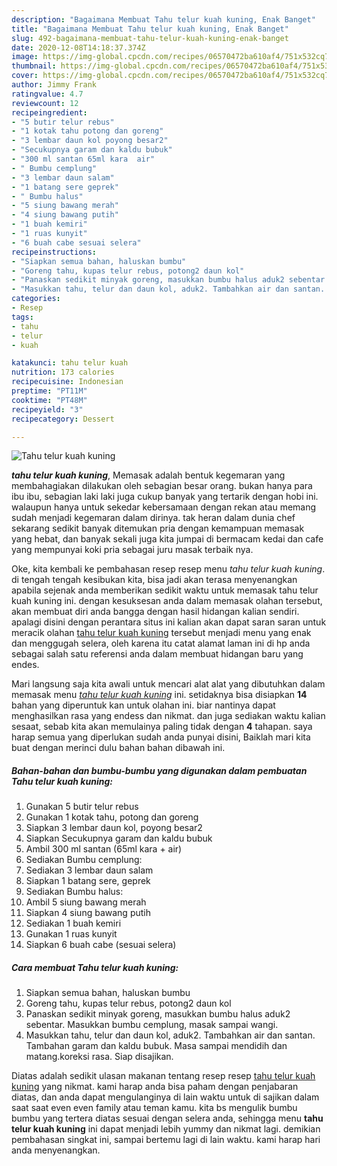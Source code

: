 ```yaml
---
description: "Bagaimana Membuat Tahu telur kuah kuning, Enak Banget"
title: "Bagaimana Membuat Tahu telur kuah kuning, Enak Banget"
slug: 492-bagaimana-membuat-tahu-telur-kuah-kuning-enak-banget
date: 2020-12-08T14:18:37.374Z
image: https://img-global.cpcdn.com/recipes/06570472ba610af4/751x532cq70/tahu-telur-kuah-kuning-foto-resep-utama.jpg
thumbnail: https://img-global.cpcdn.com/recipes/06570472ba610af4/751x532cq70/tahu-telur-kuah-kuning-foto-resep-utama.jpg
cover: https://img-global.cpcdn.com/recipes/06570472ba610af4/751x532cq70/tahu-telur-kuah-kuning-foto-resep-utama.jpg
author: Jimmy Frank
ratingvalue: 4.7
reviewcount: 12
recipeingredient:
- "5 butir telur rebus"
- "1 kotak tahu potong dan goreng"
- "3 lembar daun kol poyong besar2"
- "Secukupnya garam dan kaldu bubuk"
- "300 ml santan 65ml kara  air"
- " Bumbu cemplung"
- "3 lembar daun salam"
- "1 batang sere geprek"
- " Bumbu halus"
- "5 siung bawang merah"
- "4 siung bawang putih"
- "1 buah kemiri"
- "1 ruas kunyit"
- "6 buah cabe sesuai selera"
recipeinstructions:
- "Siapkan semua bahan, haluskan bumbu"
- "Goreng tahu, kupas telur rebus, potong2 daun kol"
- "Panaskan sedikit minyak goreng, masukkan bumbu halus aduk2 sebentar. Masukkan bumbu cemplung, masak sampai wangi."
- "Masukkan tahu, telur dan daun kol, aduk2. Tambahkan air dan santan. Tambahan garam dan kaldu bubuk. Masa sampai mendidih dan matang.koreksi rasa. Siap disajikan."
categories:
- Resep
tags:
- tahu
- telur
- kuah

katakunci: tahu telur kuah 
nutrition: 173 calories
recipecuisine: Indonesian
preptime: "PT11M"
cooktime: "PT48M"
recipeyield: "3"
recipecategory: Dessert

---
```



![Tahu telur kuah kuning](https://img-global.cpcdn.com/recipes/06570472ba610af4/751x532cq70/tahu-telur-kuah-kuning-foto-resep-utama.jpg)

<b><i>tahu telur kuah kuning</i></b>, Memasak adalah bentuk kegemaran yang membahagiakan dilakukan oleh sebagian besar orang. bukan hanya para ibu ibu, sebagian laki laki juga cukup banyak yang tertarik dengan hobi ini. walaupun hanya untuk sekedar kebersamaan dengan rekan atau memang sudah menjadi kegemaran dalam dirinya. tak heran dalam dunia chef sekarang sedikit banyak ditemukan pria dengan kemampuan memasak yang hebat, dan banyak sekali juga kita jumpai di bermacam kedai dan cafe yang mempunyai koki pria sebagai juru masak terbaik nya.



Oke, kita kembali ke pembahasan resep resep menu <i>tahu telur kuah kuning</i>. di tengah tengah kesibukan kita, bisa jadi akan terasa menyenangkan apabila sejenak anda memberikan sedikit waktu untuk memasak tahu telur kuah kuning ini. dengan kesuksesan anda dalam memasak olahan tersebut, akan membuat diri anda bangga dengan hasil hidangan kalian sendiri. apalagi disini dengan perantara situs ini kalian akan dapat saran saran untuk meracik olahan <u>tahu telur kuah kuning</u> tersebut menjadi menu yang enak dan menggugah selera, oleh karena itu catat alamat laman ini di hp anda sebagai salah satu referensi anda dalam membuat hidangan baru yang endes.


Mari langsung saja kita awali untuk mencari alat alat yang dibutuhkan dalam memasak menu <u><i>tahu telur kuah kuning</i></u> ini. setidaknya bisa disiapkan <b>14</b> bahan yang diperuntuk kan untuk olahan ini. biar nantinya dapat menghasilkan rasa yang endess dan nikmat. dan juga sediakan waktu kalian sesaat, sebab kita akan memulainya paling tidak dengan <b>4</b> tahapan. saya harap semua yang diperlukan sudah anda punyai disini, Baiklah mari kita buat dengan merinci dulu bahan bahan dibawah ini.

<!--inarticleads1-->

##### Bahan-bahan dan bumbu-bumbu yang digunakan dalam pembuatan Tahu telur kuah kuning:

1. Gunakan 5 butir telur rebus
1. Gunakan 1 kotak tahu, potong dan goreng
1. Siapkan 3 lembar daun kol, poyong besar2
1. Siapkan Secukupnya garam dan kaldu bubuk
1. Ambil 300 ml santan (65ml kara + air)
1. Sediakan  Bumbu cemplung:
1. Sediakan 3 lembar daun salam
1. Siapkan 1 batang sere, geprek
1. Sediakan  Bumbu halus:
1. Ambil 5 siung bawang merah
1. Siapkan 4 siung bawang putih
1. Sediakan 1 buah kemiri
1. Gunakan 1 ruas kunyit
1. Siapkan 6 buah cabe (sesuai selera)




<!--inarticleads2-->

##### Cara membuat Tahu telur kuah kuning:

1. Siapkan semua bahan, haluskan bumbu
1. Goreng tahu, kupas telur rebus, potong2 daun kol
1. Panaskan sedikit minyak goreng, masukkan bumbu halus aduk2 sebentar. Masukkan bumbu cemplung, masak sampai wangi.
1. Masukkan tahu, telur dan daun kol, aduk2. Tambahkan air dan santan. Tambahan garam dan kaldu bubuk. Masa sampai mendidih dan matang.koreksi rasa. Siap disajikan.




Diatas adalah sedikit ulasan makanan tentang resep resep <u>tahu telur kuah kuning</u> yang nikmat. kami harap anda bisa paham dengan penjabaran diatas, dan anda dapat mengulanginya di lain waktu untuk di sajikan dalam saat saat even even family atau teman kamu. kita bs mengulik bumbu bumbu yang tertera diatas sesuai dengan selera anda, sehingga menu <b>tahu telur kuah kuning</b> ini dapat menjadi lebih yummy dan nikmat lagi. demikian pembahasan singkat ini, sampai bertemu lagi di lain waktu. kami harap hari anda menyenangkan.
